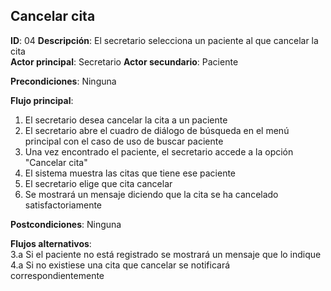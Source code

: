 ## Cancelar cita
 
**ID**: 04 **Descripción**: El secretario selecciona un paciente al que cancelar la cita  
**Actor principal**: Secretario
**Actor secundario**: Paciente
 
**Precondiciones**: Ninguna
 
**Flujo principal**:
1. El secretario desea cancelar la cita a un paciente
1. El secretario abre el cuadro de diálogo de búsqueda en el menú principal con el caso de uso de buscar paciente
2. Una vez encontrado el paciente, el secretario accede a la opción "Cancelar cita"
4. El sistema muestra las citas que tiene ese paciente
5. El secretario elige que cita cancelar
7. Se mostrará un mensaje diciendo que la cita se ha cancelado satisfactoriamente
 
**Postcondiciones**:  Ninguna
 
**Flujos alternativos**:  
3.a Si el paciente no está registrado se mostrará un mensaje que lo indique  
4.a Si no existiese una cita que cancelar se notificará correspondientemente
